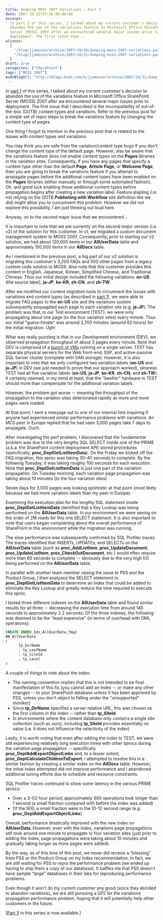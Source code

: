 ```yaml
---
title: Dumping MOSS 2007 Variations - Part 2
date: 2007-10-31T07:56:00-06:00
excerpt:
  In part 1 of this series, I talked about my current customer's decision to
  abandon the use of the variations feature in Microsoft Office SharePoint
  Server (MOSS) 2007 after we encountered several major issues prior to
  deployment. The first issue that...
aliases:
  [
    "/blog/jjameson/archive/2007/10/30/dumping-moss-2007-variations-part-2.aspx",
    "/blog/jjameson/archive/2007/10/31/dumping-moss-2007-variations-part-2.aspx",
  ]
draft: true
categories: ["SharePoint"]
tags: ["MOSS 2007"]
msdnBlogUrl: "http://blogs.msdn.com/b/jjameson/archive/2007/10/31/dumping-moss-2007-variations-part-2.aspx"
---
```


In [part 1](/blog/jjameson/2007/10/30/dumping-moss-2007-variations-part-1) of
this series, I talked about my current customer's decision to abandon the use of
the variations feature in Microsoft Office SharePoint Server (MOSS) 2007 after
we encountered several major issues prior to deployment. The first issue that I
described is the incompatibility of out-of-the-box (OOTB) content types and
variations. Refer to the previous post for a simple set of repro steps to break
the variations feature by changing the content type of pages.

One thing I forgot to mention in the previous post that is related to the issues
with content types and variations:

You may think you are safe from the variation/content type bugs if you don't
change the content type of the default page. However, also be aware that the
variations feature does not enable content types on the **Pages** libraries in
the variation sites. Consequently, if you have any pages that specify a content
type other than the default **Page**, **Article Page**, or **Welcome Page**,
then you are going to break the variations feature if you attempt to propagate
pages before the additional content types have been enabled on the **Pages**
libraries (either manually or through some automated fashion). Oh, and good luck
enabling these additional content types before propagation begins after creating
a new variation label. Feature stapling (i.e. not relying on the OOTB
**Publishing with Workflow** site definition like we did) _might_ allow you to
curcumvent this problem. However we did not explore this possibility, I am just
thinking out loud here.

Anyway, on to the second major issue that we encountered...

It is important to note that we are currently on the second major version (i.e.
v2) of the solution for this customer. In v1, we migrated a custom document
management system to MOSS 2007. Consequently, prior to starting our v2 solution,
we had about 120,000 items in our **AllUserData** table and approximately
150,000 items in our **AllDocs** table.

As I mentioned in the previous post, a big part of our v2 solution is migrating
this customer's 3,200 FAQs and 500 other pages from a legacy custom code soluton
to MOSS. Also note that this customer provides this content in English,
Japanese, Korean, Simplified Chinese, and Traditional Chinese. Thus our initial
design included the following variations: **en-US** (the source label),
**ja-JP**, **ko-KR**, **zh-CN**, and **zh-TW**.

After we modified our content migration tools to circumvent the issues with
variations and content types (as described in
[part 1](/blog/jjameson/2007/10/30/dumping-moss-2007-variations-part-1)), we
were able to migrate FAQ pages to the **en-US** site and the variations system
subsequently propagated each page to each variation site (e.g. **ja-JP**). The
problem was that, in our Test environment (TEST), we were only propagating about
one page (to the four variation sites) every minute. Thus our initial
"guess-timate" was around 3,700 minutes (around 62 hours) for the initial
migration. Ugh!

What was really puzzling is that in our Development environment (DEV), we
observed propagation throughput of about 3 pages every minute. Note that DEV is
comprised of a
[bunch of VMs](/blog/jjameson/2007/06/09/moss-development-environment-and-windows-update-bug)
running on a single server. TEST has separate physical servers for the Web
front-end, SSP, and active-passive SQL Server cluster (complete with SAN
storage). However, it is also important to note that we only configured two
variation labels (**en-US** and **ja-JP**) in DEV (we just needed to prove that
our approach worked), whereas TEST had all five variation labels (**en-US**,
**ja-JP**, **ko-KR**, **zh-CN**, and **zh-TW**). It certainly seemed, in my mind
at least, that the "beefier" hardware in TEST should more than compensate for
the additional variation labels.

However, the problem got worse -- meaning the throughput of the propagation to
the variation sites deteriorated rapidly as more and more pages were loaded.

At that point, I sent a message out to one of our internal lists inquiring if
anyone had experienced similar performance problems with variations. An MCS peer
in Europe replied that he had seen 3,000 pages take 7 days to propagate. Ouch.

After investigating the perf problem, I discovered that the fundamental problem
was due to the very lengthy SQL SELECT inside one of the PRIME (a.k.a. the
SharePoint content deployment API) stored procedures (specifically,
**proc_DeplGetListItemData**). On the Friday we kicked off the FAQ migration,
this sproc was taking 30-40 seconds to complete. By the following Tuesday, it
was taking roughly 100 seconds for each execution. Note that
**proc_DeplGetListItemData** is just one part of the variation propagation. On
Tuesday morning, each variation page propagation was taking about 10 minutes (to
the four variation sites).

Seven days for 3,000 pages was looking optimistic at that point (most likely
because we had more variation labels than my peer in Europe).

Examining the execution plan for the lengthy SQL statement inside
**proc_DeplGetListItemData** identified that a Key Lookup was being performed on
the **AllUserData** table. In our environment we were seeing on the order of 2M
reads for this one SELECT statement. It is also important to note that users
began complaining about the overall performance of SharePoint in this
environment while the migration was running.

The slow performance was subsequently confirmed by SQL Profiler traces. The
traces identified that INSERTs, UPDATEs, and SELECTs on the **AllUserData**
table (such as **proc_AddListItem**, **proc_UpdateDocument**,
**proc_UpdateListItem**, **proc_CheckOutDocument**, etc.) would often require
more than 60 seconds to complete -- obviously due to the very high I/O being
performed on the **AllUserData** table.

In parallel with another team member raising the issue to PSS and the Product
Group, I then analyzed the SELECT statement in **proc_DeplGetListItemData** to
determine an index that could be added to eliminate the Key Lookup and greatly
reduce the time required to execute this sproc.

I tested three different indexes on the **AllUserData** table and found similar
results for all three -- decreasing the execution time from around 140 seconds
to approximately 2.2 seconds. Of the three indexes, the following was deemed to
be the "least expensive" (in terms of overhead with DML operations):

```SQL
CREATE INDEX Idx_AllUserData_Tmp2
ON AllUserData
(
      tp_DirName
      , tp_LeafName
      , tp_SiteId
      , tp_Level
)
```

A couple of things to note about the index:

- The naming convention implies that this is not intended to be final
  manifestation of this fix (you cannot add an index -- or make any other
  changes -- to your SharePoint database unless it has been approved by PSS,
  unless you don't object to falling under the "unsupported" moniker)
- Since **tp_DirName** specifies a server relative URL, this was chosen as the
  first column in the index -- rather than **tp_SiteId**.
- In environments where the content database only contains a single site
  collection (such as ours), including **tp_SiteId** provides essentially no
  value (i.e. it does not influence the selectivity of the index)

Lastly, it is worth noting that even after adding the index to TEST, we were
still experiencing relatively long execution times with other sprocs during the
variation page propagation -- specifically **proc_DeplAddExportObjectLinks**
and, to a lesser extent, **proc_DeplCalculateChildrenToExport**. I attempted to
resolve this in a similar fashion by creating a similar index on the **AllDocs**
table. However, the initial index attempted did not improve performance and I
abandoned additional tuning efforts due to schedule and resource constraints.

SQL Profiler traces continued to show some latency in the various PRIME sprocs:

- Over a 3-1/2 hour period, approximately 900 operations took longer than 1
  second (a small fraction compared with before the index was added)
- Of the 900, a small fraction were in the 10-12 second range (e.g.
  **proc_DeplAddExportObjectLinks**)

Overall, performance drastically improved with the new index on **AllUserData**.
However, even with the index, variations page propagations still took around one
minute to propagate to four variation sites (just prior to adding the index,
page propagations were taking about 10 minutes and gradually taking longer as
more pages were added).

By the way, as of this time of this post, we never did receive a "blessing" from
PSS or the Product Group on my index recommendation. In fact, we are still
waiting for PSS to repro the performance problem (we ended up having to ship
them a copy of our database). It baffles me that PSS doesn't have sample "large"
databases in their labs for reproducing performance problems.

Even though it won't do my current customer any good (since they decided to
abandon variations), we are still pursuing a QFE for the variations propagation
performance problem, hoping that it will potentially help other customers in the
future.

[[Part 3](/blog/jjameson/2007/11/02/dumping-moss-2007-variations-part-3) in this
series is now available.]
